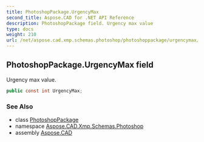 ```yaml
---
title: PhotoshopPackage.UrgencyMax
second_title: Aspose.CAD for .NET API Reference
description: PhotoshopPackage field. Urgency max value
type: docs
weight: 210
url: /net/aspose.cad.xmp.schemas.photoshop/photoshoppackage/urgencymax/
---
```

## PhotoshopPackage.UrgencyMax field

Urgency max value.

```csharp
public const int UrgencyMax;
```

### See Also

* class [PhotoshopPackage](../)
* namespace [Aspose.CAD.Xmp.Schemas.Photoshop](../../photoshoppackage/)
* assembly [Aspose.CAD](../../../)


